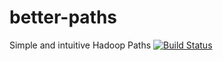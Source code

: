 # better-paths
Simple and intuitive Hadoop Paths
[![Build Status](https://travis-ci.org/kchenphy/better-paths.svg?branch=master)](https://travis-ci.org/kchenphy/better-paths)
